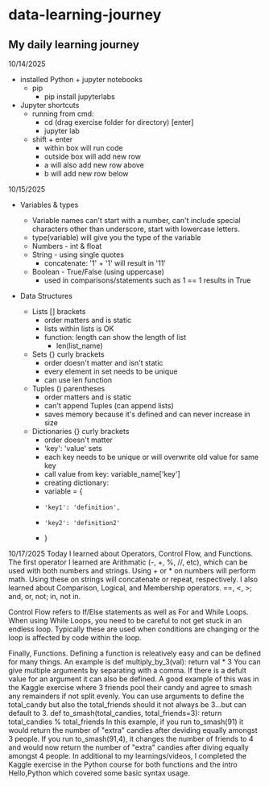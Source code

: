 # data-learning-journey

## My daily learning journey

10/14/2025
 - installed Python + jupyter notebooks
   - pip
     - pip install jupyterlabs
 - Jupyter shortcuts
   - running from cmd:
     - cd (drag exercise folder for directory) [enter]
     - jupyter lab
   - shift + enter
     - within box will run code
     - outside box will add new row
     - a will also add new row above
     - b will add new row below

10/15/2025
  - Variables & types
    - Variable names can't start with a number, can't include special characters other than underscore, start with lowercase letters.
    * type(variable) will give you the type of the variable

    - Numbers - int & float
    - String - using single quotes
      - concatenate: '1' + '1' will result in '11'
    - Boolean - True/False (using uppercase)
      - used in comparisons/statements such as 1 == 1 results in True
      
  - Data Structures
    - Lists [] brackets
      - order matters and is static
      - lists within lists is OK
      - function: length can show the length of list
        - len(list_name)
    - Sets {} curly brackets
      - order doesn't matter and isn't static
      - every element in set needs to be unique
      - can use len function
    - Tuples () parentheses
      - order matters and is static
      - can't append Tuples (can append lists)
      - saves memory because it's defined and can never increase in size
    - Dictionaries {} curly brackets
      - order doesn't matter
      - 'key': 'value' sets
      - each key needs to be unique or will overwrite old value for same key
      - call value from key: variable_name['key']
      - creating dictionary:
      -   variable = {
      -     'key1': 'definition',
      -     'key2': 'definition2'
      -   }

10/17/2025
 Today I learned about Operators, Control Flow, and Functions.
 The first operator I learned are Arithmatic (-, +, %, //, etc), which can be used with both numbers and strings.
  Using + or * on numbers will perform math. Using these on strings will concatenate or repeat, respectively. 
 I also learned about Comparison, Logical, and Membership operators. ==, <, >; and, or, not; in, not in.

 Control Flow refers to If/Else statements as well as For and While Loops. 
  When using While Loops, you need to be careful to not get stuck in an endless loop. Typically these are used when conditions are changing or the loop is affected by code within the loop. 

 Finally, Functions. 
  Defining a function is releatively easy and can be defined for many things. 
   An example is 
     def multiply_by_3(val):
      return val * 3
   You can give multiple arguments by separating with a comma. If there is a defult value for an argument it can also be defined.
    A good example of this was in the Kaggle exercise where 3 friends pool their candy and agree to smash any remainders if not split evenly. You can use arguments to define the total_candy but also the total_friends should it not always be 3...but can default to 3.
     def to_smash(total_candies, total_friends=3):
      return total_candies % total_friends
    In this example, if you run to_smash(91) it would return the number of "extra" candies after deviding equally amongst 3 people. 
    If you run to_smash(91,4), it changes the number of friends to 4 and would now return the number of "extra" candies after diving equally amongst 4 people.
In additional to my learnings/videos, I completed the Kaggle exercise in the Python course for both functions and the intro Hello,Python which covered some basic syntax usage.
